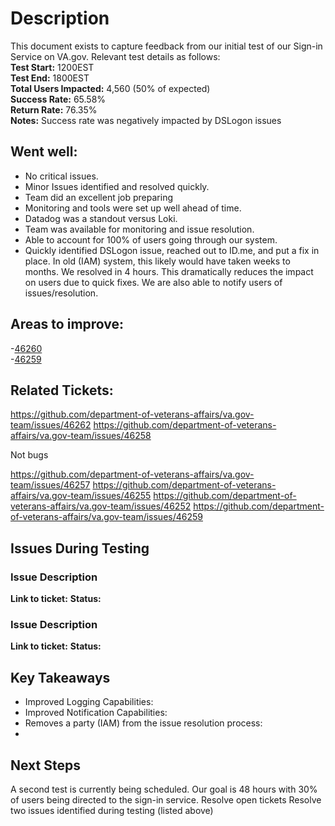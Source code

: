 # Description
This document exists to capture feedback from our initial test of our Sign-in Service on VA.gov. Relevant test details as follows:  
**Test Start:** 1200EST  
**Test End:**  1800EST  
**Total Users Impacted:**  4,560 (50% of expected)   
**Success Rate:**  65.58%  
**Return Rate:**  76.35%  
**Notes:**  Success rate was negatively impacted by DSLogon issues 

## Went well:
- No critical issues. 
- Minor Issues identified and resolved quickly. 
- Team did an excellent job preparing  
- Monitoring and tools were set up well ahead of time.  
- Datadog was a standout versus Loki.   
- Team was available for monitoring and issue resolution. 
- Able to account for 100% of users going through our system.  
- Quickly identified DSLogon issue, reached out to ID.me, and put a fix in place.  In old (IAM) system, this likely would have taken weeks to months.  We resolved in 4 hours.  This dramatically reduces the impact on users due to quick fixes.  We are also able to notify users of issues/resolution.

## Areas to improve:  
-[46260](https://github.com/department-of-veterans-affairs/va.gov-team/issues/46260)  
-[46259](https://github.com/department-of-veterans-affairs/va.gov-team/issues/46259)

## Related Tickets:  
https://github.com/department-of-veterans-affairs/va.gov-team/issues/46262
https://github.com/department-of-veterans-affairs/va.gov-team/issues/46258

Not bugs

https://github.com/department-of-veterans-affairs/va.gov-team/issues/46257
https://github.com/department-of-veterans-affairs/va.gov-team/issues/46255
https://github.com/department-of-veterans-affairs/va.gov-team/issues/46252
https://github.com/department-of-veterans-affairs/va.gov-team/issues/46259

## Issues During Testing
### Issue Description 
**Link to ticket:** 
**Status:**  

### Issue Description 
**Link to ticket:** 
**Status:**  


## Key Takeaways
- Improved Logging Capabilities: 
- Improved Notification Capabilities:
- Removes a party (IAM) from the issue resolution process:
- 


## Next Steps
A second test is currently being scheduled.  Our goal is 48 hours with 30% of users being directed to the sign-in service.
Resolve open tickets 
Resolve two issues identified during testing (listed above)
